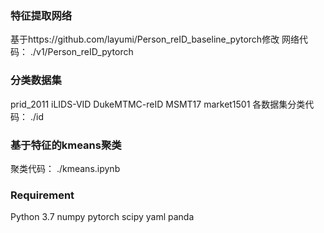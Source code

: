 ### 特征提取网络
基于https://github.com/layumi/Person_reID_baseline_pytorch修改
网络代码：
./v1/Person_reID_pytorch
### 分类数据集
prid_2011
iLIDS-VID
DukeMTMC-reID
MSMT17
market1501
各数据集分类代码：
./id
### 基于特征的kmeans聚类
聚类代码：
./kmeans.ipynb
### Requirement
Python 3.7
numpy
pytorch
scipy
yaml
panda

